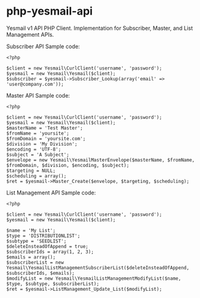 php-yesmail-api
==========================

Yesmail v1 API PHP Client. Implementation for Subscriber, Master, and List Management APIs.


Subscriber API Sample code:

    <?php

    $client = new Yesmail\CurlClient('username', 'password');
    $yesmail = new Yesmail\Yesmail($client);
    $subscriber = $yesmail->Subscriber_Lookup(array('email' => 'user@company.com'));

Master API Sample code:

    <?php
    
    $client = new Yesmail\CurlClient('username', 'password');
    $yesmail = new Yesmail\Yesmail($client);
    $masterName = 'Test Master';
    $fromName = 'yoursite';
    $fromDomain = 'yoursite.com';
    $division = 'My Division';
    $encoding = 'UTF-8';
    $subject = 'A Subject';
    $envelope = new Yesmail\YesmailMasterEnvelope($masterName, $fromName, $fromDomain, $division, $encoding, $subject);
    $targeting = NULL;
    $scheduling = array();
    $ret = $yesmail->Master_Create($envelope, $targeting, $scheduling);
    
List Management API Sample code:

    <?php
    
    $client = new Yesmail\CurlClient('username', 'password');
    $yesmail = new Yesmail\Yesmail($client);
    
    $name = 'My List';
    $type = 'DISTRIBUTIONLIST';
    $subtype = 'SEEDLIST';
    $deleteInsteadOfAppend = true;
    $subscriberIds = array(1, 2, 3);
    $emails = array();
    $subscriberList = new Yesmail\YesmailListManagementSubscriberList($deleteInsteadOfAppend, $subscriberIds, $emails);
    $modifyList = new Yesmail\YesmailListManagementModifyList($name, $type, $subtype, $subscriberList);
    $ret = $yesmail->ListManagement_Update_List($modifyList);
    
